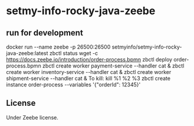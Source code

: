 # setmy-info-rocky-java-zeebe

## run for development

docker run --name zeebe -p 26500:26500 setmyinfo/setmy-info-rocky-java-zeebe:latest
zbctl status
wget -c https://docs.zeebe.io/introduction/order-process.bpmn
zbctl deploy order-process.bpmn
zbctl create worker payment-service --handler cat & zbctl create worker inventory-service --handler cat & zbctl create
worker shipment-service --handler cat &
To kill: kill %1 %2 %3
zbctl create instance order-process --variables '{"orderId": 12345}'

## License

Under Zeebe license.
